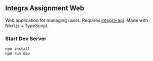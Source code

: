 ## Integra Assignment Web
Web application for managing users. Requires [integra-api](https://github.com/C41M50N/integra-assignment-api). Made with Next.js + TypeScript.

### Start Dev Server
```bash
npm install
npm run dev
```
